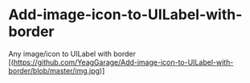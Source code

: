 # Add-image-icon-to-UILabel-with-border
Any image/icon to UILabel with border
[(https://github.com/YeagGarage/Add-image-icon-to-UILabel-with-border/blob/master/img.jpg)]
